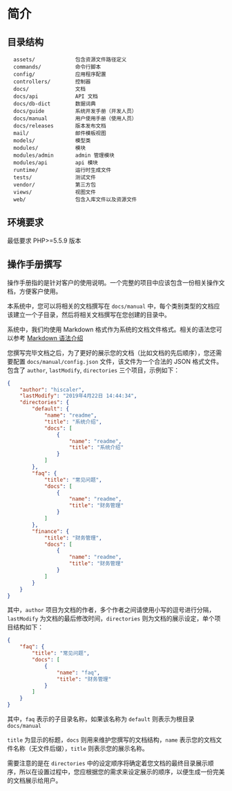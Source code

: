 简介
===

## 目录结构
      assets/             包含资源文件路径定义
      commands/           命令行脚本
      config/             应用程序配置
      controllers/        控制器
      docs/               文档
      docs/api            API 文档
      docs/db-dict        数据词典
      docs/guide          系统开发手册（开发人员）
      docs/manual         用户使用手册（使用人员）
      docs/releases       版本发布文档
      mail/               邮件模板视图
      models/             模型类
      modules/            模块
      modules/admin       admin 管理模块
      modules/api         api 模块
      runtime/            运行时生成文件
      tests/              测试文件
      vendor/             第三方包
      views/              视图文件
      web/                包含入库文件以及资源文件

## 环境要求
最低要求 PHP>=5.5.9 版本

## 操作手册撰写
操作手册指的是针对客户的使用说明。一个完整的项目中应该包含一份相关操作文档，方便客户使用。

本系统中，您可以将相关的文档撰写在 `docs/manual` 中，每个类别类型的文档应该建立一个子目录，然后将相关文档撰写在您创建的目录中。

系统中，我们均使用 Markdown 格式作为系统的文档文件格式。相关的语法您可以参考 [Markdown 语法介绍](https://coding.net/help/doc/project/markdown.html)

您撰写完毕文档之后，为了更好的展示您的文档（比如文档的先后顺序），您还需要配置 `docs/manual/config.json` 文件，该文件为一个合法的 JSON 格式文件。包含了 `author`, `lastModify`, `directories` 三个项目，示例如下：
```json
{
    "author": "hiscaler",
    "lastModify": "2019年4月22日 14:44:34",
    "directories": {
        "default": {
            "name": "readme",
            "title": "系统介绍",
            "docs": [
                {
                    "name": "readme",
                    "title": "系统介绍"
                }
            ]
        },
        "faq": {
            "title": "常见问题",
            "docs": [
                {
                    "name": "readme",
                    "title": "财务管理"
                }
            ]
        },
        "finance": {
            "title": "财务管理",
            "docs": [
                {
                    "name": "readme",
                    "title": "财务管理"
                }
            ]
        }
    }
}
``` 
其中，`author` 项目为文档的作者，多个作者之间请使用小写的逗号进行分隔，`lastModify` 为文档的最后修改时间，`directories` 则为文档的展示设定，单个项目结构如下：
```json
{
    "faq": {
        "title": "常见问题",
        "docs": [
            {
                "name": "faq",
                "title": "财务管理"
            }
        ]
    }
}
```
其中，`faq` 表示的子目录名称，如果该名称为 `default` 则表示为根目录 `docs/manual`

`title` 为显示的标题，`docs` 则用来维护您撰写的文档结构，`name` 表示您的文档文件名称（无文件后缀），`title` 则表示您的展示名称。

需要注意的是在 `directories` 中的设定顺序将确定着您文档的最终目录展示顺序，所以在设置过程中，您应根据您的需求来设定展示的顺序，以便生成一份完美的文档展示给用户。
